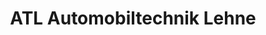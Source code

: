 ---
title: "ATL Automobiltechnik Lehne"
url: /goettingen/atl-automobiltechnik-lehne/
shop: Autowerkstatt
---